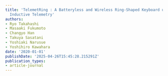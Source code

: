 ```yaml
---
title: 'TelemetRing : A Batteryless and Wireless Ring-Shaped Keyboard using Passive
  Inductive Telemetry'
authors:
- Ryo Takahashi
- Masaaki Fukumoto
- Changyo Han
- Takuya Sasatani
- Yoshiaki Narusue
- Yoshihiro Kawahara
date: '2020-01-01'
publishDate: '2025-04-26T15:45:28.215291Z'
publication_types:
- article-journal
---
```

